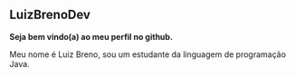 ## LuizBrenoDev
**Seja bem vindo(a) ao meu perfil no github.**

Meu nome é Luiz Breno, sou um estudante da linguagem de programação Java.
